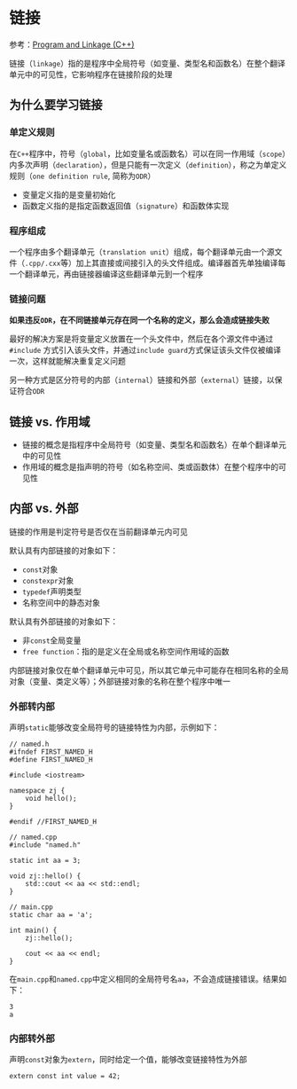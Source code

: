 
# 链接

参考：[Program and Linkage (C++)](https://docs.microsoft.com/en-us/cpp/cpp/program-and-linkage-cpp?view=vs-2019)

链接（`linkage`）指的是程序中全局符号（如变量、类型名和函数名）在整个翻译单元中的可见性，它影响程序在链接阶段的处理

## 为什么要学习链接

### 单定义规则

在`C++`程序中，符号（`global`，比如变量名或函数名）可以在同一作用域（`scope`）内多次声明（`declaration`），但是只能有一次定义（`definition`），称之为单定义规则（`one definition rule`, 简称为`ODR`）

* 变量定义指的是变量初始化
* 函数定义指的是指定函数返回值（`signature`）和函数体实现

### 程序组成

一个程序由多个翻译单元（`translation unit`）组成，每个翻译单元由一个源文件（`.cpp/.cxx`等）加上其直接或间接引入的头文件组成。编译器首先单独编译每一个翻译单元，再由链接器编译这些翻译单元到一个程序

### 链接问题

**如果违反`ODR`，在不同链接单元存在同一个名称的定义，那么会造成链接失败**

最好的解决方案是将变量定义放置在一个头文件中，然后在各个源文件中通过`#include`
方式引入该头文件，并通过`include guard`方式保证该头文件仅被编译一次，这样就能解决重复定义问题

另一种方式是区分符号的内部（`internal`）链接和外部（`external`）链接，以保证符合`ODR`

## 链接 vs. 作用域

* 链接的概念是指程序中全局符号（如变量、类型名和函数名）在单个翻译单元中的可见性
* 作用域的概念是指声明的符号（如名称空间、类或函数体）在整个程序中的可见性

## 内部 vs. 外部

链接的作用是判定符号是否仅在当前翻译单元内可见

默认具有内部链接的对象如下：

* `const`对象
* `constexpr`对象
* `typedef`声明类型
* 名称空间中的静态对象

默认具有外部链接的对象如下：

* 非`const`全局变量
* `free function`：指的是定义在全局或名称空间作用域的函数

内部链接对象仅在单个翻译单元中可见，所以其它单元中可能存在相同名称的全局对象（变量、类定义等）；外部链接对象的名称在整个程序中唯一

### 外部转内部

声明`static`能够改变全局符号的链接特性为内部，示例如下：

```
// named.h
#ifndef FIRST_NAMED_H
#define FIRST_NAMED_H

#include <iostream>

namespace zj {
    void hello();
}

#endif //FIRST_NAMED_H

// named.cpp
#include "named.h"

static int aa = 3;

void zj::hello() {
    std::cout << aa << std::endl;
}

// main.cpp
static char aa = 'a';

int main() {
    zj::hello();

    cout << aa << endl;
}
```

在`main.cpp`和`named.cpp`中定义相同的全局符号名`aa`，不会造成链接错误。结果如下：

```
3
a
```

### 内部转外部

声明`const`对象为`extern`，同时给定一个值，能够改变链接特性为外部

```
extern const int value = 42;
```